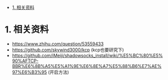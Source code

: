 
<!-- TOC -->

- [1. 相关资料](#1-相关资料)

<!-- /TOC -->

# 1. 相关资料

* https://www.zhihu.com/question/53559433
* https://github.com/skywind3000/kcp (kcp也要研究下)
* https://github.com/iMeiji/shadowsocks_install/wiki/%E5%BC%80%E5%90%AFTCP-BBR%E6%8B%A5%E5%A1%9E%E6%8E%A7%E5%88%B6%E7%AE%97%E6%B3%95 (开启方法)
